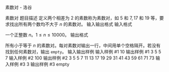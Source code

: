 



素数对 - 洛谷














素数对
题目描述
定义两个相差为 $2$ 的素数称为素数对，如 $5$ 和 $7,17$ 和 $19$ 等，要求找出所有两个数均不大于 $n$ 的素数对。
输入输出格式
输入格式

一个正整数 $n$。$1 \le n \le 10000$。
输出格式

所有小于等于 $n$ 的素数对。每对素数对输出一行，中间用单个空格隔开。若没有找到任何素数对，输出 `empty`。
输入输出样例
输入样例 #1
10
输出样例 #1
3 5
5 7
输入样例 #2
100
输出样例 #2
3 5
5 7
11 13
17 19
29 31
41 43
59 61
71 73
输入样例 #3
3
输出样例 #3
empty






